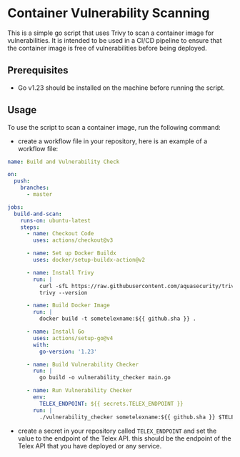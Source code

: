 # Container Vulnerability Scanning
This is a simple go script that uses Trivy to scan a container image for vulnerabilities. It is intended to be used in a CI/CD pipeline to ensure that the container image is free of vulnerabilities before being deployed.

## Prerequisites
- Go v1.23 should be installed on the machine before running the script.

## Usage
To use the script to scan a container image, run the following command:

- create a workflow file in your repository, here is an example of a workflow file:
```yaml
name: Build and Vulnerability Check

on:
  push:
    branches:
      - master

jobs:
  build-and-scan:
    runs-on: ubuntu-latest
    steps:
      - name: Checkout Code
        uses: actions/checkout@v3

      - name: Set up Docker Buildx
        uses: docker/setup-buildx-action@v2

      - name: Install Trivy
        run: |
          curl -sfL https://raw.githubusercontent.com/aquasecurity/trivy/main/contrib/install.sh | sh -s -- -b /usr/local/bin
          trivy --version

      - name: Build Docker Image
        run: |
          docker build -t sometelexname:${{ github.sha }} .

      - name: Install Go 
        uses: actions/setup-go@v4
        with:
          go-version: '1.23'

      - name: Build Vulnerability Checker
        run: |
          go build -o vulnerability_checker main.go

      - name: Run Vulnerability Checker
        env:
          TELEX_ENDPOINT: ${{ secrets.TELEX_ENDPOINT }}
        run: |
          ./vulnerability_checker sometelexname:${{ github.sha }} $TELEX_ENDPOINT

```
- create a secret in your repository called `TELEX_ENDPOINT` and set the value to the endpoint of the Telex API.
this should be the endpoint of the Telex API that you have deployed or any service.
